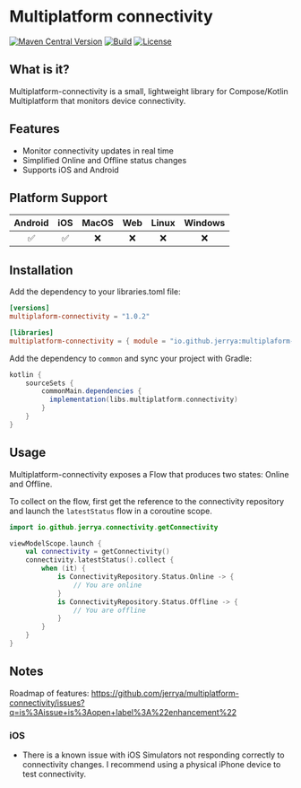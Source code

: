 # Multiplatform connectivity

[![Maven Central Version](https://img.shields.io/maven-central/v/io.github.jerrya/multiplaform-connectivity)](https://central.sonatype.com/namespace/io.github.jerrya)
[![Build](https://github.com/jerrya/multiplatform-connectivity/actions/workflows/gradle.yml/badge.svg)](https://github.com/jerrya/multiplatform-connectivity/actions/workflows/gradle.yml)
[![License](https://img.shields.io/github/license/jerrya/multiplatform-connectivity)](https://www.apache.org/licenses/LICENSE-2.0)


## What is it?

Multiplatform-connectivity is a small, lightweight library for Compose/Kotlin Multiplatform that monitors device connectivity.

## Features

- Monitor connectivity updates in real time
- Simplified Online and Offline status changes
- Supports iOS and Android

## Platform Support

| Android | iOS | MacOS | Web | Linux | Windows |
| :-----: | :-: | :---: | :-: | :---: | :-----: |
|   ✅    | ✅  |  ❌   | ❌  |  ❌   |   ❌    |


## Installation

Add the dependency to your libraries.toml file:

```toml
[versions]
multiplaform-connectivity = "1.0.2"

[libraries]
multiplatform-connectivity = { module = "io.github.jerrya:multiplaform-connectivity", version.ref = "multiplaform-connectivity" }
```

Add the dependency to `common` and sync your project with Gradle:

```groovy
kotlin {
    sourceSets {
        commonMain.dependencies {
          implementation(libs.multiplatform.connectivity)
        }
    }
}
```

## Usage

Multiplatform-connectivity exposes a Flow that produces two states: Online and Offline.

To collect on the flow, first get the reference to the connectivity repository and launch the `latestStatus` flow in a coroutine scope.

```kotlin
import io.github.jerrya.connectivity.getConnectivity

viewModelScope.launch {
    val connectivity = getConnectivity()
    connectivity.latestStatus().collect {
        when (it) {
            is ConnectivityRepository.Status.Online -> {
                // You are online
            }
            is ConnectivityRepository.Status.Offline -> {
                // You are offline
            }
        }
    }
}
```

## Notes

Roadmap of features: https://github.com/jerrya/multiplatform-connectivity/issues?q=is%3Aissue+is%3Aopen+label%3A%22enhancement%22

### iOS
- There is a known issue with iOS Simulators not responding correctly to connectivity changes. I recommend using a physical iPhone device to test connectivity.
